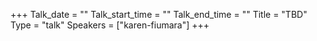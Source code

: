 +++
Talk_date = ""
Talk_start_time = ""
Talk_end_time = ""
Title = "TBD"
Type = "talk"
Speakers = ["karen-fiumara"]
+++



